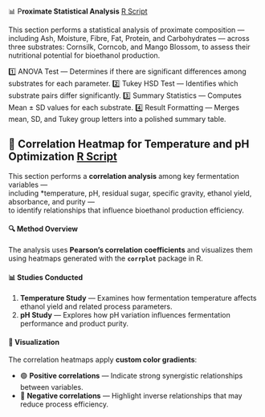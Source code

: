 

📊 P**roximate Statistical Analysis** [R Script](https://github.com/aymunir1/Bioethanol-Study/blob/main/ANOVA%20%2B%20TURKEY%20HSD.R)

This section performs a statistical analysis of proximate composition —
including Ash, Moisture, Fibre, Fat, Protein, and Carbohydrates —
across three substrates: Cornsilk, Corncob, and Mango Blossom,
to assess their nutritional potential for bioethanol production.

1️⃣ ANOVA Test — Determines if there are significant differences among substrates for each parameter.
2️⃣ Tukey HSD Test — Identifies which substrate pairs differ significantly.
3️⃣ Summary Statistics — Computes Mean ± SD values for each substrate.
4️⃣ Result Formatting — Merges mean, SD, and Tukey group letters into a polished summary table.



## 🧪 Correlation Heatmap for Temperature and pH Optimization [R Script](https://github.com/aymunir1/Bioethanol-Study/blob/main/Correlation%20and%20Heatmap%20(Temperature%20%26%20pH).R)

This section performs a **correlation analysis** among key fermentation variables —  
including *temperature, pH, residual sugar, specific gravity, ethanol yield, absorbance, and purity —  
to identify relationships that influence bioethanol production efficiency.

#### 🔍 Method Overview
The analysis uses **Pearson’s correlation coefficients** and visualizes them using heatmaps generated with the **`corrplot`** package in R.

#### 📊 Studies Conducted
1. **Temperature Study** — Examines how fermentation temperature affects ethanol yield and related process parameters.  
2. **pH Study** — Explores how pH variation influences fermentation performance and product purity.

#### 🎨 Visualization
The correlation heatmaps apply **custom color gradients**:
- 🟢 **Positive correlations** — Indicate strong synergistic relationships between variables.  
- 🔴 **Negative correlations** — Highlight inverse relationships that may reduce process efficiency.
